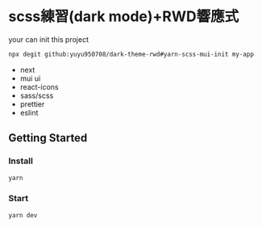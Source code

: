 # scss練習(dark mode)+RWD響應式

your can init this project

```bash
npx degit github:yuyu950708/dark-theme-rwd#yarn-scss-mui-init my-app
```

- next
- mui ui
- react-icons
- sass/scss
- prettier
- eslint

## Getting Started

### Install
```bash
yarn
```

### Start
```bash
yarn dev
```
